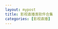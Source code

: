 ```yaml
---
layout: mypost
title: 影视直播类软件合集
categories: [影视直播]
---
```


<style> 【金山文档 | https://kdocs.cn/l/cjoTnsQnkl8d{ height: 30px; width: 30px; background-color: #00aa9a; animation-name: moveX; animation-duration: 1s; animation-timing-function: linear; animation-iteration-count: infinite; animation-direction: alternate; animation-fill-mode : both; } @keyframes moveX { 0%{ transform: translateX(0px); } 100%{ transform: translateX(100px); } } </style>


